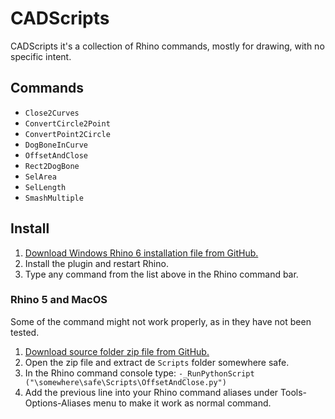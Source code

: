 # CADScripts
CADScripts it's a collection of Rhino commands, mostly for drawing, with no specific intent. 

## Commands

 - `Close2Curves`
 - `ConvertCircle2Point`
 - `ConvertPoint2Circle`
 - `DogBoneInCurve`
 - `OffsetAndClose`
 - `Rect2DogBone`
 - `SelArea`
 - `SelLength`
 - `SmashMultiple`
 
 ## Install

 1. [Download Windows Rhino 6 installation file from GitHub.](https://github.com/dfmdmx/Rhino_CADScripts/raw/master/CADScripts.rhi)
 2. Install the plugin and restart Rhino.
 3. Type any command from the list above in the Rhino command bar.

### Rhino 5 and MacOS

Some of the command might not work properly, as in they have not been tested.

 1. [Download source folder zip file from GitHub.](https://github.com/dfmdmx/Rhino_CADScripts/archive/master.zip)
 2. Open the zip file and extract de `Scripts` folder somewhere safe. 
 3. In the Rhino command console type: `-_RunPythonScript ("\somewhere\safe\Scripts\OffsetAndClose.py")`
 4. Add the previous line into your Rhino command aliases under Tools-Options-Aliases menu to make it work as normal command. 
 
 
